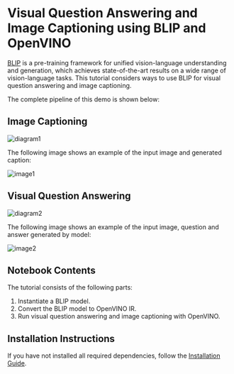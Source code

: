 # Visual Question Answering and Image Captioning using BLIP and OpenVINO
[BLIP](https://arxiv.org/abs/2201.12086) is a pre-training framework for unified vision-language understanding and generation, which achieves state-of-the-art results on a wide range of vision-language tasks.
This tutorial considers ways to use BLIP for visual question answering and image captioning.

The complete pipeline of this demo is shown below:

## Image Captioning

![diagram1](https://user-images.githubusercontent.com/29454499/221865836-a56da06e-196d-449c-a5dc-4136da6ab5d5.png)

The following image shows an example of the input image and generated caption:

![image1](https://user-images.githubusercontent.com/29454499/221933471-5c06cc51-073c-48af-b514-bddce1a89aaa.png)


## Visual Question Answering

![diagram2](https://user-images.githubusercontent.com/29454499/221868167-d0081add-d9f3-4591-80e7-4753c88c1d0a.png)

The following image shows an example of the input image, question and answer generated by model:

![image2](https://user-images.githubusercontent.com/29454499/221933762-4ff32ecb-5e5d-4484-80e1-e9396cb3c511.png)


## Notebook Contents

The tutorial consists of the following parts:
1. Instantiate a BLIP model.
2. Convert the BLIP model to OpenVINO IR.
3. Run visual question answering and image captioning with OpenVINO.


## Installation Instructions

If you have not installed all required dependencies, follow the [Installation Guide](../../README.md).